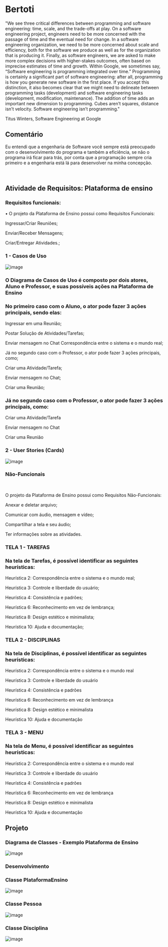 # Bertoti

<p> "We see three critical differences between programming and software engineering: time, scale, and the trade-offs at play. On a software engineering project, engineers need to be more concerned with the passage of time and the eventual need for change. In a software engineering organization, we need to be more concerned about scale and efficiency, both for the software we produce as well as for the organization that is producing it. Finally, as software engineers, we are asked to make more complex decisions with higher-stakes outcomes, often based on imprecise estimates of time and growth. Within Google, we sometimes say, “Software engineering is programming integrated over time.” Programming is certainly a significant part of software engineering: after all, programming is how you generate new software in the first place. If you accept this distinction, it also becomes clear that we might need to delineate between programming tasks (development) and software engineering tasks (development, modification, maintenance). The addition of time adds an important new dimension to programming. Cubes aren’t squares, distance isn’t velocity. Software engineering isn’t programming." 


Titus Winters, Software Engineering at Google </p>

<h2> Comentário </h2>

<p> Eu entendi que a engenharia de Software você sempre está preocupado com o desenvolvimento do programa e também a eficiência, se não o programa irá ficar para trás, por conta que a programação sempre cria primeiro e a engenharia está lá para desenvolver na minha concepção.</p>

<br>

<h2> Atividade de Requisitos: Plataforma de ensino </h2>

<h3> Requisitos funcionais: </h3>

<p> • O projeto da Plataforma de Ensino possui como Requisitos Funcionais:<br/> </p>
<p> Ingressar/Criar Reuniões;<br/> </p>
<p> Enviar/Receber Mensagens;<br/> </p>
<p> Criar/Entregar Atividades.;<br/> </p>
    
<h3> 1 - Casos de Uso </h3>

![image](https://user-images.githubusercontent.com/102488914/203879148-48bfc6fd-95af-44d1-b7cf-fa1f4e441b8e.png)
    
<h3> O Diagrama de Casos de Uso é composto por dois atores, Aluno e Professor, e suas possíveis ações na Plataforma de Ensino </h3>

<h3> No primeiro caso com o Aluno, o ator pode fazer 3 ações principais, sendo elas: </h3>

<p> Ingressar em uma Reunião; <br/> </p>
<p> Postar Solução de Atividades/Tarefas; <br/> </p>
<p> Enviar mensagem no Chat Correspondência entre o sistema e o mundo real; <br/> </p>
<p> Já no segundo caso com o Professor, o ator pode fazer 3 ações principais, como; <br/> </p>
<p> Criar uma Atividade/Tarefa; <br/> </p>
<p> Enviar mensagem no Chat; <br/> </p>
<p> Criar uma Reunião; <br/> </p>
    
<h3> Já no segundo caso com o Professor, o ator pode fazer 3 ações principais, como: </h3>

<p> Criar uma Atividade/Tarefa <br/> </p>
<p> Enviar mensagem no Chat <br/> </p>
<p> Criar uma Reunião <br/> </p>

<h3> 2 - User Stories (Cards) </h3>

![image](https://user-images.githubusercontent.com/102488914/203879825-6e565c36-b6a3-46a1-b9f5-3c8639220bc3.png)

<h3> Não-Funcionais </h3>

<br>

<p> O projeto da Plataforma de Ensino possui como Requisitos Não-Funcionais: <br/> </p>
<p> Anexar e deletar arquivo; <br/> </p>
<p> Comunicar com áudio, mensagem e vídeo; <br/> </p>
<p> Compartilhar a tela e seu áudio; <br/> </p>
<p> Ter informações sobre as atividades. <br/> </p>

<h3> TELA 1 - TAREFAS </h3>

<h3> Na tela de Tarefas, é possível identificar as seguintes heurísticas: </h3>

<p> Heurística 2: Correspondência entre o sistema e o mundo real; <br/> </p>
<p> Heurística 3: Controle e liberdade do usuário; <br/> </p>
<p> Heurística 4: Consistência e padrões; <br/> </p>
<p> Heurística 6: Reconhecimento em vez de lembrança; <br/> </p>
<p> Heurística 8: Design estético e minimalista; <br/> </p>
<p> Heurística 10: Ajuda e documentação; <br/> </p>

<h3> TELA 2 - DISCIPLINAS </h3>

<h3> Na tela de Disciplinas, é possível identificar as seguintes heurísticas: </h3>

<p> Heurística 2: Correspondência entre o sistema e o mundo real <br/> </p>
<p> Heurística 3: Controle e liberdade do usuário <br/> </p>
<p> Heurística 4: Consistência e padrões <br/> </p>
<p> Heurística 6: Reconhecimento em vez de lembrança <br/> </p>
<p> Heurística 8: Design estético e minimalista <br/> </p>
<p> Heurística 10: Ajuda e documentação <br/> </p>

<h3> TELA 3 - MENU </h3>

<h3> Na tela de Menu, é possível identificar as seguintes heurísticas: </h3>

<p> Heurística 2: Correspondência entre o sistema e o mundo real <br/> </p>
<p> Heurística 3: Controle e liberdade do usuário <br/> </p>
<p> Heurística 4: Consistência e padrões <br/> </p>
<p> Heurística 6: Reconhecimento em vez de lembrança <br/> </p>
<p> Heurística 8: Design estético e minimalista <br/> </p>
<p> Heurística 10: Ajuda e documentação <br/> </p>

<h2> Projeto </h2>

<h3> Diagrama de Classes - Exemplo Plataforma de Ensino </h3>

![image](https://user-images.githubusercontent.com/102488914/203880523-ccb0be69-0c96-458d-b925-49910b3cc2c6.png)

<h3> Desenvolvimento </h3>

<h3> Classe PlataformaEnsino </h3>

![image](https://user-images.githubusercontent.com/102488914/203880629-b436e3fb-6959-420b-a602-895fb671e244.png)

<h3> Classe Pessoa </h3>

![image](https://user-images.githubusercontent.com/102488914/203880695-47324912-70d8-4d89-ae8d-15b6506300aa.png)

<h3> Classe Disciplina </h3>

![image](https://user-images.githubusercontent.com/102488914/203880779-65ea35ca-5e14-411f-b84b-66bac0fdddb1.png)
